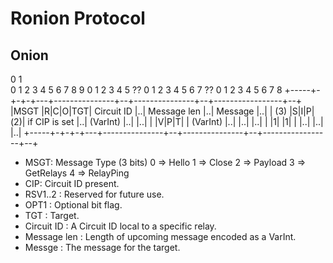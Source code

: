 # Ronion Protocol

## Onion
0                1                  
 0 1 2 3 4 5 6 7 8 9 0 1 2 3 4 5 ?? 0 1 2 3 4 5 6 7 ?? 0 1 2 3 4 5 6 7 8
+-----+-+-+-+---+---------------+--+---------------+--+-----------------+--+
|MSGT |R|C|O|TGT| Circuit ID    |..| Message len   |..| Message         |..|
| (3) |S|I|P|(2)| if CIP is set |..| (VarInt)      |..|                 |..|
|     |V|P|T|   | (VarInt)      |..|               |..|                 |..|
|     |1| |1|   |               |..|               |..|                 |..|
+-----+-+-+-+---+---------------+--+---------------+--+-----------------+--+

 * MSGT: Message Type (3 bits)
   0 => Hello
   1 => Close
   2 => Payload 
   3 => GetRelays
   4 => RelayPing
 * CIP: Circuit ID present.
 * RSV1..2     : Reserved for future use.
 * OPT1        : Optional bit flag.
 * TGT         : Target.
 * Circuit ID  : A Circuit ID local to a specific relay.
 * Message len : Length of upcoming message encoded as a VarInt.
 * Messge      : The message for the target.


